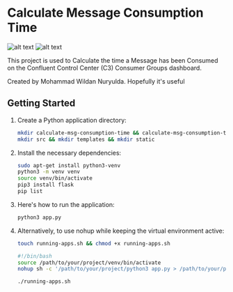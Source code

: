 # Calculate Message Consumption Time
![alt text](https://github.com/mwn-san/confluent-kafka/blob/mwn/public/calculate_message_consumption_time.png?raw=true)
![alt text](https://github.com/mwn-san/confluent-kafka/blob/mwn/public/consumer_group_message_lag.png?raw=true)

This project is used to Calculate the time a Message has been Consumed on the Confluent Control Center (C3) Consumer Groups dashboard.

Created by Mohammad Wildan Nuryulda.
Hopefully it's useful
## Getting Started

1. Create a Python application directory:
   
   ```bash
   mkdir calculate-msg-consumption-time && calculate-msg-consumption-time
   mkdir src && mkdir templates && mkdir static
   
2. Install the necessary dependencies:
   ```bash
   sudo apt-get install python3-venv
   python3 -m venv venv
   source venv/bin/activate
   pip3 install flask
   pip list

3. Here's how to run the application:
   ```bash
   python3 app.py

4. Alternatively, to use nohup while keeping the virtual environment active:
   ```bash
   touch running-apps.sh && chmod +x running-apps.sh
   ```
   ```bash
   #!/bin/bash
   source /path/to/your/project/venv/bin/activate
   nohup sh -c '/path/to/your/project/python3 app.py > /path/to/your/project/output.log 2>&1' &
   ```
   ```bash
   ./running-apps.sh

   
